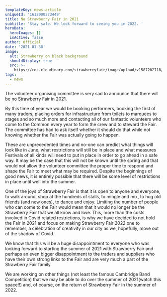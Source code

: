 ```yaml
---
templateKey: news-article
uniqueId: '1612000273449'
title: No Strawberry Fair in 2021
subtitle: 'Stay safe. We look forward to seeing you in 2022. '
heroData:
  heroImages: []
  isActive: false
author: Official
date: '2021-01-30'
image:
  alt: Strawberry on black background
  shouldDisplay: true
  src: >-
    https://res.cloudinary.com/strawberryfair/image/upload/v1587202718/News/sad-strawberry_ujijoo.jpg
tags:
  - news
---
```

The volunteer organising committee is very sad to announce that there will be no Strawberry Fair in 2021.

By this time of year we would be booking performers, booking the first of many traders, placing orders for infrastructure from toilets to marquees to stages and so much more and contacting all of our fantastic volunteers who come to the Common every year to form the crew and to steward the Fair. The committee has had to ask itself whether it should do that while not knowing whether the Fair was actually going to happen.

These are unprecedented times and no-one can predict what things will look like in June, what restrictions will still be in place and what measures Festivals of all kinds will need to put in place in order to go ahead in a safe way.  It may be the case that this will not be known until the spring and that would not allow the volunteer committee the proper time to respond and shape the Fair to meet what may be required.  Despite the beginnings of good news, it is entirely possible that there will be some level of restrictions in place until well into the summer.

One of the joys of Strawberry Fair is that it is open to anyone and everyone, to walk around, shop at the hundreds of stalls, to mingle and mix, to hug old friends (and new ones), to dance and enjoy. Limiting the number of people who can come to the Fair would mean that it would no longer be the Strawberry Fair that we all know and love. This, more than the costs involved in Covid related restrictions, is why we have decided to not hold the Fair in 2021 and focus on making Strawberry Fair 2022 one to remember, a celebration of creativity in our city as we, hopefully, move out of the shadow of Covid.

We know that this will be a huge disappointment to everyone who was looking forward to starting the summer of 2021 with Strawberry Fair and perhaps an even bigger disappointment to the traders and suppliers who have their own strong links to the Fair and are very much a part of the Strawberry Fair family.

We are working on other things (not least the famous Cambridge Band Competition) that we may be able to do over the summer of 2021(watch this space!!) and, of course, on the return of Strawberry Fair in the summer of 2022.
